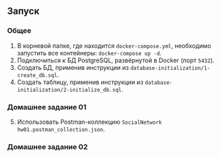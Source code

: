 ## Запуск
### Общее
1. В корневой папке, где находится `docker-compose.yml`, необходимо запустить все контейнеры: `docker-compose up -d`.
2. Подключиться к БД PostgreSQL, развёрнутой в Docker (порт `5432`).
3. Создать БД, применив инструкции из `database-initialization/1-create_db.sql`.
4. Создать таблицу, применив инструкции из `database-initialization/2-initialize_db.sql`.

### Домашнее задание 01
5. Использовать Postman-коллекцию `SocialNetwork hw01.postman_collection.json`.

### Домашнее задание 02